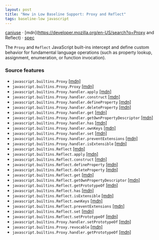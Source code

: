 ```yaml
---
layout: post
title: "New in Low Baseline Support: Proxy and Reflect"
tags: baseline-low javascript
---
```


[caniuse](https://caniuse.com/?search=proxy-reflect) · [mdn](https://developer.mozilla.org/en-US/search?q=Proxy and Reflect) · [spec](https://tc39.es/ecma262/multipage/reflection.html#sec-reflection)

The `Proxy` and `Reflect` JavaScript built-ins intercept and define custom behavior for fundamental language operations (such as property lookup, assignment, enumeration, or function invocation).

### Source features

- ``javascript.builtins.Proxy`` [[mdn]](https://developer.mozilla.org/en-US/search?q=javascript.builtins.Proxy)
- ``javascript.builtins.Proxy.Proxy`` [[mdn]](https://developer.mozilla.org/en-US/search?q=javascript.builtins.Proxy.Proxy)
- ``javascript.builtins.Proxy.handler.apply`` [[mdn]](https://developer.mozilla.org/en-US/search?q=javascript.builtins.Proxy.handler.apply)
- ``javascript.builtins.Proxy.handler.construct`` [[mdn]](https://developer.mozilla.org/en-US/search?q=javascript.builtins.Proxy.handler.construct)
- ``javascript.builtins.Proxy.handler.defineProperty`` [[mdn]](https://developer.mozilla.org/en-US/search?q=javascript.builtins.Proxy.handler.defineProperty)
- ``javascript.builtins.Proxy.handler.deleteProperty`` [[mdn]](https://developer.mozilla.org/en-US/search?q=javascript.builtins.Proxy.handler.deleteProperty)
- ``javascript.builtins.Proxy.handler.get`` [[mdn]](https://developer.mozilla.org/en-US/search?q=javascript.builtins.Proxy.handler.get)
- ``javascript.builtins.Proxy.handler.getOwnPropertyDescriptor`` [[mdn]](https://developer.mozilla.org/en-US/search?q=javascript.builtins.Proxy.handler.getOwnPropertyDescriptor)
- ``javascript.builtins.Proxy.handler.has`` [[mdn]](https://developer.mozilla.org/en-US/search?q=javascript.builtins.Proxy.handler.has)
- ``javascript.builtins.Proxy.handler.ownKeys`` [[mdn]](https://developer.mozilla.org/en-US/search?q=javascript.builtins.Proxy.handler.ownKeys)
- ``javascript.builtins.Proxy.handler.set`` [[mdn]](https://developer.mozilla.org/en-US/search?q=javascript.builtins.Proxy.handler.set)
- ``javascript.builtins.Proxy.handler.preventExtensions`` [[mdn]](https://developer.mozilla.org/en-US/search?q=javascript.builtins.Proxy.handler.preventExtensions)
- ``javascript.builtins.Proxy.handler.isExtensible`` [[mdn]](https://developer.mozilla.org/en-US/search?q=javascript.builtins.Proxy.handler.isExtensible)
- ``javascript.builtins.Reflect`` [[mdn]](https://developer.mozilla.org/en-US/search?q=javascript.builtins.Reflect)
- ``javascript.builtins.Reflect.apply`` [[mdn]](https://developer.mozilla.org/en-US/search?q=javascript.builtins.Reflect.apply)
- ``javascript.builtins.Reflect.construct`` [[mdn]](https://developer.mozilla.org/en-US/search?q=javascript.builtins.Reflect.construct)
- ``javascript.builtins.Reflect.defineProperty`` [[mdn]](https://developer.mozilla.org/en-US/search?q=javascript.builtins.Reflect.defineProperty)
- ``javascript.builtins.Reflect.deleteProperty`` [[mdn]](https://developer.mozilla.org/en-US/search?q=javascript.builtins.Reflect.deleteProperty)
- ``javascript.builtins.Reflect.get`` [[mdn]](https://developer.mozilla.org/en-US/search?q=javascript.builtins.Reflect.get)
- ``javascript.builtins.Reflect.getOwnPropertyDescriptor`` [[mdn]](https://developer.mozilla.org/en-US/search?q=javascript.builtins.Reflect.getOwnPropertyDescriptor)
- ``javascript.builtins.Reflect.getPrototypeOf`` [[mdn]](https://developer.mozilla.org/en-US/search?q=javascript.builtins.Reflect.getPrototypeOf)
- ``javascript.builtins.Reflect.has`` [[mdn]](https://developer.mozilla.org/en-US/search?q=javascript.builtins.Reflect.has)
- ``javascript.builtins.Reflect.isExtensible`` [[mdn]](https://developer.mozilla.org/en-US/search?q=javascript.builtins.Reflect.isExtensible)
- ``javascript.builtins.Reflect.ownKeys`` [[mdn]](https://developer.mozilla.org/en-US/search?q=javascript.builtins.Reflect.ownKeys)
- ``javascript.builtins.Reflect.preventExtensions`` [[mdn]](https://developer.mozilla.org/en-US/search?q=javascript.builtins.Reflect.preventExtensions)
- ``javascript.builtins.Reflect.set`` [[mdn]](https://developer.mozilla.org/en-US/search?q=javascript.builtins.Reflect.set)
- ``javascript.builtins.Reflect.setPrototypeOf`` [[mdn]](https://developer.mozilla.org/en-US/search?q=javascript.builtins.Reflect.setPrototypeOf)
- ``javascript.builtins.Proxy.handler.setPrototypeOf`` [[mdn]](https://developer.mozilla.org/en-US/search?q=javascript.builtins.Proxy.handler.setPrototypeOf)
- ``javascript.builtins.Proxy.revocable`` [[mdn]](https://developer.mozilla.org/en-US/search?q=javascript.builtins.Proxy.revocable)
- ``javascript.builtins.Proxy.handler.getPrototypeOf`` [[mdn]](https://developer.mozilla.org/en-US/search?q=javascript.builtins.Proxy.handler.getPrototypeOf)
